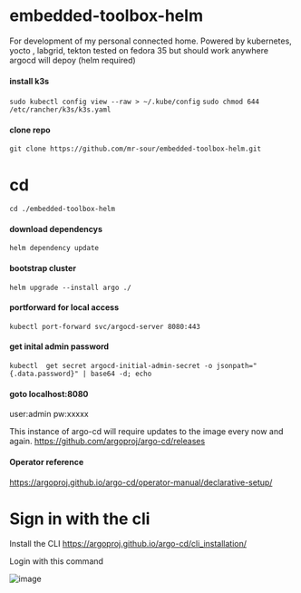 # embedded-toolbox-helm
For development of my personal connected home. Powered by kubernetes, yocto , labgrid, tekton
tested on fedora 35 but should work anywhere argocd will depoy (helm required)
#### install k3s 
`sudo kubectl config view --raw > ~/.kube/config`
`sudo chmod 644 /etc/rancher/k3s/k3s.yaml`
#### clone repo
`git clone https://github.com/mr-sour/embedded-toolbox-helm.git`
# cd 
`cd ./embedded-toolbox-helm`
#### download dependencys
`helm dependency update`
#### bootstrap cluster
`helm upgrade --install argo ./`
#### portforward for local access
`kubectl port-forward svc/argocd-server 8080:443`
#### get inital admin password
`kubectl  get secret argocd-initial-admin-secret -o jsonpath="{.data.password}" | base64 -d; echo`
#### goto localhost:8080
user:admin pw:xxxxx


This instance of argo-cd will require updates to the image every now and again. https://github.com/argoproj/argo-cd/releases 

#### Operator reference
https://argoproj.github.io/argo-cd/operator-manual/declarative-setup/
# Sign in with the cli 
Install the CLI
https://argoproj.github.io/argo-cd/cli_installation/

Login with this command

![image](https://user-images.githubusercontent.com/2181180/166573169-cd2f8ad7-3813-4c0e-a061-b33d649a292f.png)
